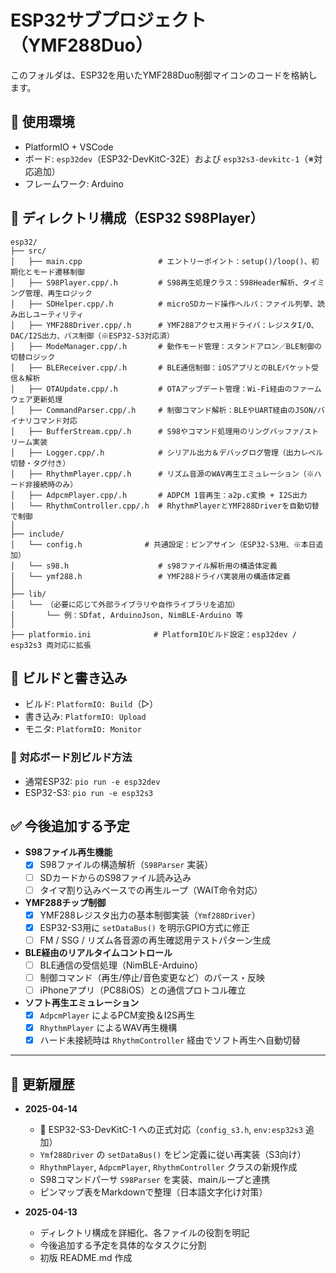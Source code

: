 # ESP32サブプロジェクト（YMF288Duo）

このフォルダは、ESP32を用いたYMF288Duo制御マイコンのコードを格納します。

## 🔧 使用環境

- PlatformIO + VSCode
- ボード: `esp32dev`（ESP32-DevKitC-32E）および `esp32s3-devkitc-1`（※対応追加）
- フレームワーク: Arduino

## 📁 ディレクトリ構成（ESP32 S98Player）

```
esp32/
├── src/
│   ├── main.cpp                 # エントリーポイント：setup()/loop()、初期化とモード遷移制御
│   ├── S98Player.cpp/.h         # S98再生処理クラス：S98Header解析、タイミング管理、再生ロジック
│   ├── SDHelper.cpp/.h          # microSDカード操作ヘルパ：ファイル列挙、読み出しユーティリティ
│   ├── YMF288Driver.cpp/.h      # YMF288アクセス用ドライバ：レジスタI/O、DAC/I2S出力、バス制御（※ESP32-S3対応済）
│   ├── ModeManager.cpp/.h       # 動作モード管理：スタンドアロン／BLE制御の切替ロジック
│   ├── BLEReceiver.cpp/.h       # BLE通信制御：iOSアプリとのBLEパケット受信＆解析
│   ├── OTAUpdate.cpp/.h         # OTAアップデート管理：Wi-Fi経由のファームウェア更新処理
│   ├── CommandParser.cpp/.h     # 制御コマンド解析：BLEやUART経由のJSON/バイナリコマンド対応
│   ├── BufferStream.cpp/.h      # S98やコマンド処理用のリングバッファ/ストリーム実装
│   ├── Logger.cpp/.h            # シリアル出力＆デバッグログ管理（出力レベル切替・タグ付き）
│   ├── RhythmPlayer.cpp/.h      # リズム音源のWAV再生エミュレーション（※ハード非接続時のみ）
│   ├── AdpcmPlayer.cpp/.h       # ADPCM 1音再生：a2p.c変換 + I2S出力
│   └── RhythmController.cpp/.h  # RhythmPlayerとYMF288Driverを自動切替で制御
│
├── include/
│   └── config.h              # 共通設定：ピンアサイン（ESP32-S3用、※本日追加）
│   └── s98.h                    # s98ファイル解析用の構造体定義
│   └── ymf288.h                 # YMF288ドライバ実装用の構造体定義
│
├── lib/
│   └── （必要に応じて外部ライブラリや自作ライブラリを追加）
│       └── 例：SDfat, ArduinoJson, NimBLE-Arduino 等
│
├── platformio.ini              # PlatformIOビルド設定：esp32dev / esp32s3 両対応に拡張
```

## 🚀 ビルドと書き込み

- ビルド: `PlatformIO: Build`（▷）
- 書き込み: `PlatformIO: Upload`
- モニタ: `PlatformIO: Monitor`

### 🔄 対応ボード別ビルド方法

- 通常ESP32: `pio run -e esp32dev`
- ESP32-S3: `pio run -e esp32s3`

## ✅ 今後追加する予定

- **S98ファイル再生機能**
  - [x] S98ファイルの構造解析（`S98Parser` 実装）
  - [ ] SDカードからのS98ファイル読み込み
  - [ ] タイマ割り込みベースでの再生ループ（WAIT命令対応）

- **YMF288チップ制御**
  - [x] YMF288レジスタ出力の基本制御実装（`Ymf288Driver`）
  - [x] ESP32-S3用に `setDataBus()` を明示GPIO方式に修正
  - [ ] FM / SSG / リズム各音源の再生確認用テストパターン生成

- **BLE経由のリアルタイムコントロール**
  - [ ] BLE通信の受信処理（NimBLE-Arduino）
  - [ ] 制御コマンド（再生/停止/音色変更など）のパース・反映
  - [ ] iPhoneアプリ（PC88iOS）との通信プロトコル確立

- **ソフト再生エミュレーション**
  - [x] `AdpcmPlayer` によるPCM変換＆I2S再生
  - [x] `RhythmPlayer` によるWAV再生機構
  - [x] ハード未接続時は `RhythmController` 経由でソフト再生へ自動切替

---

## 📝 更新履歴

- **2025-04-14**
  - 🎉 ESP32-S3-DevKitC-1 への正式対応（`config_s3.h`, `env:esp32s3` 追加）
  - `Ymf288Driver` の `setDataBus()` をピン定義に従い再実装（S3向け）
  - `RhythmPlayer`, `AdpcmPlayer`, `RhythmController` クラスの新規作成
  - S98コマンドパーサ `S98Parser` を実装、mainループと連携
  - ピンマップ表をMarkdownで整理（日本語文字化け対策）

- **2025-04-13**
  - ディレクトリ構成を詳細化、各ファイルの役割を明記
  - 今後追加する予定を具体的なタスクに分割
  - 初版 README.md 作成
